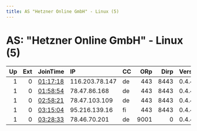 ```yaml
---
title: AS "Hetzner Online GmbH" - Linux (5)
---
```


# AS: "Hetzner Online GmbH" - Linux (5)

|   Up |   Ext | JoinTime                                                                                            | IP             | CC   |   ORp |   Dirp | Version   | Contact   | Nickname   |   eFamMembers |
|-----:|------:|:----------------------------------------------------------------------------------------------------|:---------------|:-----|------:|-------:|:----------|:----------|:-----------|--------------:|
|    1 |     0 | [01:17:18](https://metrics.torproject.org/rs.html#details/220432392BF2939598CA3BBE4C69DA4BB2771C0C) | 116.203.78.147 | de   |   443 |   8443 | 0.4.4.5   | None      | Unnamed    |             1 |
|    1 |     0 | [01:58:54](https://metrics.torproject.org/rs.html#details/0A62783377F9273A32BD4C7E0D5E3DC5DC651051) | 78.47.86.168   | de   |   443 |   8443 | 0.4.4.5   | None      | Unnamed    |             1 |
|    1 |     0 | [02:58:21](https://metrics.torproject.org/rs.html#details/2D6312A6648B07B31EEF0598947A0C786137E855) | 78.47.103.109  | de   |   443 |   8443 | 0.4.4.5   | None      | Unnamed    |             1 |
|    1 |     0 | [03:15:04](https://metrics.torproject.org/rs.html#details/58EED376E9E687A42B461ED485ADF765866C918E) | 95.216.139.16  | fi   |   443 |   8443 | 0.4.4.5   | None      | Unnamed    |             1 |
|    1 |     0 | [03:28:33](https://metrics.torproject.org/rs.html#details/526715FA5C58E19D78CAACBAC80961A58914D455) | 78.46.70.201   | de   |  9001 |      0 | 0.4.4.7   | Anonymous | SK05       |             1 |
